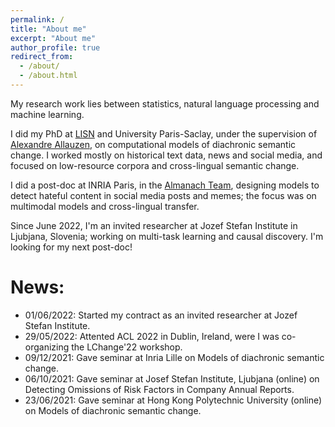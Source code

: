 ```yaml
---
permalink: /
title: "About me"
excerpt: "About me"
author_profile: true
redirect_from: 
  - /about/
  - /about.html
---
```


My research work lies between statistics, natural language processing and machine learning.

I did my PhD at [LISN](https://www.limsi.fr/en/) and University Paris-Saclay, under the supervision of [Alexandre Allauzen](https://allauzen.github.io/), on computational models of diachronic semantic change. I worked mostly on historical text data, news and social media, and focused on low-resource corpora and cross-lingual semantic change.

I did a post-doc at INRIA Paris, in the [Almanach Team](http://almanach.inria.fr/), designing models to detect hateful content in social media posts and memes; the focus was on multimodal models and cross-lingual transfer.

Since June 2022, I'm an invited researcher at Jozef Stefan Institute in Ljubjana, Slovenia; working on multi-task learning and causal discovery.
I'm looking for my next post-doc!



# News:

* 01/06/2022: Started my contract as an invited researcher at Jozef Stefan Institute.
* 29/05/2022: Attented ACL 2022 in Dublin, Ireland, were I was co-organizing the LChange'22 workshop. 
* 09/12/2021: Gave seminar at Inria Lille on Models of diachronic semantic change.
*	06/10/2021: Gave seminar at Josef Stefan Institute, Ljubjana (online)	on Detecting Omissions of Risk Factors in Company Annual Reports.
* 23/06/2021: Gave seminar at Hong Kong Polytechnic University (online) on Models of diachronic semantic change.
